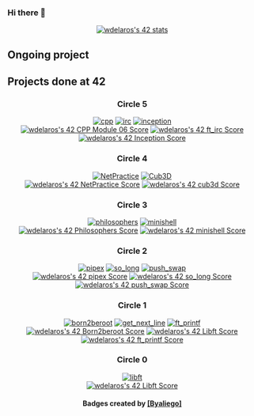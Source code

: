 ### Hi there 👋

<div align=center>
  <a href="https://github.com/Coday-meric/badge42"><img src="https://badge42.coday.fr/api/v2/clu8td3uy2402501p4u2my2rg5/stats?cursusId=21&coalitionId=249" alt="wdelaros's 42 stats" /></a>
</div>

## Ongoing project
<div align=center>
</div>

## Projects done at 42
<div align=center>
  <h3>Circle 5</h3>
  <a href="https://github.com/wdelaros/CPP"><img alt="cpp" src="https://github.com/ayogun/42-project-badges/blob/main/badges/cppe.png"></a>
  <a href="https://github.com/wdelaros/ft_irc"><img alt="irc" src="https://github.com/ayogun/42-project-badges/blob/main/badges/ft_irce.png"></a>
  <a href="https://github.com/wdelaros/Inception"><img alt="inception" src="https://github.com/ayogun/42-project-badges/blob/main/badges/inceptione.png"></a>
  </br>
  <a href="https://github.com/Coday-meric/badge42"><img src="https://badge42.coday.fr/api/v2/clu8td3uy2402501p4u2my2rg5/project/3567773" alt="wdelaros's 42 CPP Module 06 Score" /></a>
  <a href="https://github.com/Coday-meric/badge42"><img src="https://badge42.coday.fr/api/v2/clu8td3uy2402501p4u2my2rg5/project/3600148" alt="wdelaros's 42 ft_irc Score" /></a>
  <a href="https://github.com/Coday-meric/badge42"><img src="https://badge42.coday.fr/api/v2/clu8td3uy2402501p4u2my2rg5/project/3600150" alt="wdelaros's 42 Inception Score" /></a>
  
  <h3>Circle 4</h3>
  <a href="https://github.com/wdelaros/NetPractice"><img alt="NetPractice" src="https://github.com/ayogun/42-project-badges/blob/main/badges/netpracticem.png"></a>
  <a href="https://github.com/wdelaros/Cub3D"><img alt="Cub3D" src="https://github.com/ayogun/42-project-badges/blob/main/badges/cub3de.png"></a>
  </br>
<!--  <p>100%&emsp;&emsp;&emsp;&emsp;&emsp;&emsp;&emsp;&nbsp;106%&emsp;&emsp;&emsp;&emsp;&emsp;&emsp;&emsp;&nbsp;91%</p> -->
  <a href="https://github.com/Coday-meric/badge42"><img src="https://badge42.coday.fr/api/v2/clu8td3uy2402501p4u2my2rg5/project/3364905" alt="wdelaros's 42 NetPractice Score" /></a>
  <a href="https://github.com/Coday-meric/badge42"><img src="https://badge42.coday.fr/api/v2/clu8td3uy2402501p4u2my2rg5/project/3379207" alt="wdelaros's 42 cub3d Score" /></a>
  
  <h3>Circle 3</h3>
  <a href="https://github.com/wdelaros/Philosophers"><img alt="philosophers" src="https://github.com/ayogun/42-project-badges/blob/main/badges/philosopherse.png"></a>
  <a href="https://github.com/wdelaros/minishell"><img alt="minishell" src="https://github.com/ayogun/42-project-badges/blob/main/badges/minishelle.png"></a>
  </br>
<!--   <p>&nbsp;100%&emsp;&emsp;&emsp;&emsp;&emsp;&emsp;&emsp;&nbsp;&nbsp;101%</p> -->
  <a href="https://github.com/Coday-meric/badge42"><img src="https://badge42.coday.fr/api/v2/clu8td3uy2402501p4u2my2rg5/project/3074975" alt="wdelaros's 42 Philosophers Score" /></a>
  <a href="https://github.com/Coday-meric/badge42"><img src="https://badge42.coday.fr/api/v2/clu8td3uy2402501p4u2my2rg5/project/3090856" alt="wdelaros's 42 minishell Score" /></a>
  
  <h3>Circle 2</h3>
  <a href="https://github.com/wdelaros/pipex"><img alt="pipex" src="https://github.com/ayogun/42-project-badges/blob/main/badges/pipexe.png"></a>
  <a href="https://github.com/wdelaros/so_long"><img alt="so_long" src="https://github.com/ayogun/42-project-badges/blob/main/badges/so_longe.png"></a>
  <a href="https://github.com/wdelaros/push_swap"><img alt="push_swap" src="https://github.com/ayogun/42-project-badges/blob/main/badges/push_swape.png"></a>
  </br>
<!--   <p>&nbsp;100%&emsp;&emsp;&emsp;&emsp;&emsp;&emsp;&emsp;&nbsp;110%&emsp;&emsp;&emsp;&emsp;&emsp;&emsp;&emsp;&nbsp;86%</p> -->
  <a href="https://github.com/Coday-meric/badge42"><img src="https://badge42.coday.fr/api/v2/clu8td3uy2402501p4u2my2rg5/project/3047628" alt="wdelaros's 42 pipex Score" /></a>
  <a href="https://github.com/Coday-meric/badge42"><img src="https://badge42.coday.fr/api/v2/clu8td3uy2402501p4u2my2rg5/project/3054374" alt="wdelaros's 42 so_long Score" /></a>
  <a href="https://github.com/Coday-meric/badge42"><img src="https://badge42.coday.fr/api/v2/clu8td3uy2402501p4u2my2rg5/project/2970440" alt="wdelaros's 42 push_swap Score" /></a>
  
  <h3>Circle 1</h3>
  <a href="https://github.com/wdelaros/wdelaros"><img alt="born2beroot" src="https://github.com/ayogun/42-project-badges/blob/main/badges/born2beroote.png"></a>
  <a href="https://github.com/wdelaros/get-next-line"><img alt="get_next_line" src="https://github.com/ayogun/42-project-badges/blob/main/badges/get_next_linem.png"></a>
  <a href="https://github.com/wdelaros/ft_printf"><img alt="ft_printf" src="https://github.com/ayogun/42-project-badges/blob/main/badges/ft_printfe.png"></a>
  </br>
<!--   <p>&nbsp;&nbsp;&nbsp;110%&emsp;&emsp;&emsp;&emsp;&emsp;&emsp;&emsp;&nbsp;125%&emsp;&emsp;&emsp;&emsp;&emsp;&emsp;&emsp;100%</p> -->
  <a href="https://github.com/Coday-meric/badge42"><img src="https://badge42.coday.fr/api/v2/clu8td3uy2402501p4u2my2rg5/project/2876022" alt="wdelaros's 42 Born2beroot Score" /></a>
  <a href="https://github.com/Coday-meric/badge42"><img src="https://badge42.coday.fr/api/v2/clu8td3uy2402501p4u2my2rg5/project/2840325" alt="wdelaros's 42 Libft Score" /></a>
  <a href="https://github.com/Coday-meric/badge42"><img src="https://badge42.coday.fr/api/v2/clu8td3uy2402501p4u2my2rg5/project/2875975" alt="wdelaros's 42 ft_printf Score" /></a>
  
  <h3>Circle 0</h3>
    <a href="https://github.com/wdelaros/libft"><img alt="libft" src="https://github.com/ayogun/42-project-badges/blob/main/badges/libftm.png"></a>
  </br>
   <a href="https://github.com/Coday-meric/badge42"><img src="https://badge42.coday.fr/api/v2/clu8td3uy2402501p4u2my2rg5/project/2840325" alt="wdelaros's 42 Libft Score" /></a>
    <!--<p>125%</p>-->
  
  <h4>Badges created by <a href="https://github.com/byaliego/42-project-badges">[Byaliego]</a></h4> 
</div>
